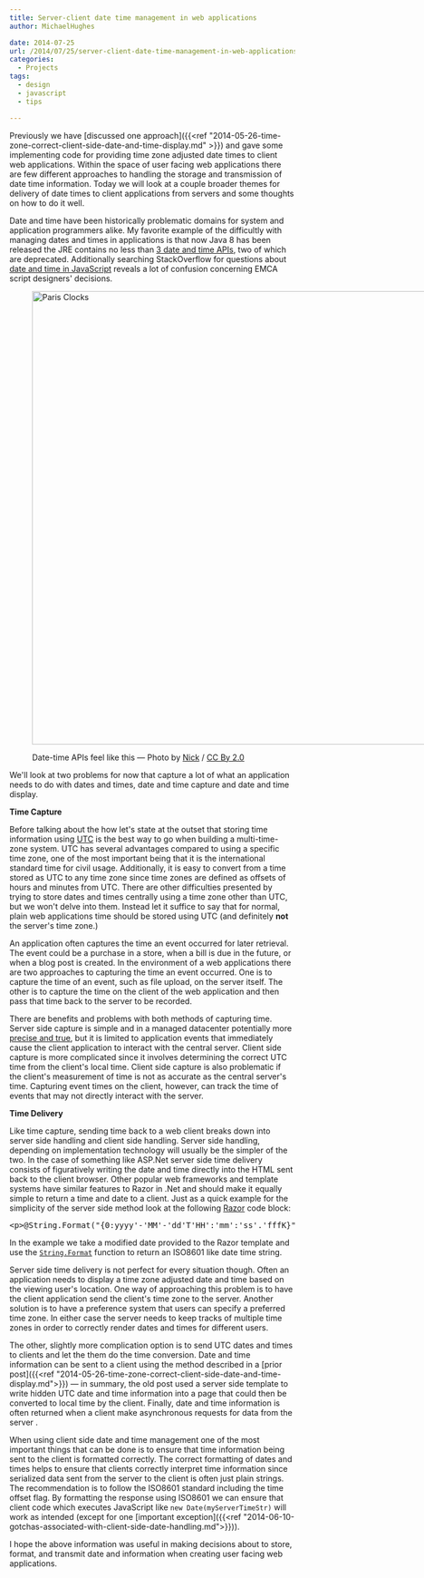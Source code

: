 ```yaml
---
title: Server-client date time management in web applications
author: MichaelHughes

date: 2014-07-25
url: /2014/07/25/server-client-date-time-management-in-web-applications/
categories:
  - Projects
tags:
  - design
  - javascript
  - tips

---
```

Previously we have [discussed one approach]({{<ref "2014-05-26-time-zone-correct-client-side-date-and-time-display.md" >}}) and gave some implementing code for providing time zone adjusted date times to client web applications. Within the space of user facing web applications there are few different approaches to handling the storage and transmission of date time information. Today we will look at a couple broader themes for delivery of date times to client applications from servers and some thoughts on how to do it well.

<!--more-->

Date and time have been historically problematic domains for system and application programmers alike. My favorite example of the difficultly with managing dates and times in applications is that now Java 8 has been released the JRE contains no less than <a href="https://jcp.org/en/jsr/detail?id=310" target="_blank">3 date and time APIs</a>, two of which are deprecated. Additionally searching StackOverflow for questions about <a href="https://www.bing.com/search?q=javascript+dates+site%3Astackoverflow.com" target="_blank">date and time in JavaScript</a> reveals a lot of confusion concerning EMCA script designers' decisions.<figure id="attachment_218" style="width: 780px" class="wp-caption alignnone">

[<img class="wp-image-218 size-full" src="//codinginthetrenches.com/wp-content/uploads/2014/07/2743877537_2f5a3c7d02_o.jpg" alt="Paris Clocks" width="780" height="800" />][1]<figcaption class="wp-caption-text">Date-time APIs feel like this &#8212; Photo by <a href="https://www.flickr.com/photos/34517490@N00/" target="_blank">Nick</a> / <a href="https://creativecommons.org/licenses/by/2.0/" target="_blank">CC By 2.0</a></figcaption></figure> 

We'll look at two problems for now that capture a lot of what an application needs to do with dates and times, date and time capture and date and time display.

**Time Capture**

Before talking about the how let's state at the outset that storing time information using <a href="http://en.wikipedia.org/wiki/Coordinated_Universal_Time" target="_blank">UTC</a> is the best way to go when building a multi-time-zone system. UTC has several advantages compared to using a specific time zone, one of the most important being that it is the international standard time for civil usage. Additionally, it is easy to convert from a time stored as UTC to any time zone since time zones are defined as offsets of hours and minutes from UTC. There are other difficulties presented by trying to store dates and times centrally using a time zone other than UTC, but we won't delve into them. Instead let it suffice to say that for normal, plain web applications time should be stored using UTC (and definitely **not** the server's time zone.)

An application often captures the time an event occurred for later retrieval. The event could be a purchase in a store, when a bill is due in the future, or when a blog post is created. In the environment of a web applications there are two approaches to capturing the time an event occurred. One is to capture the time of an event, such as file upload, on the server itself. The other is to capture the time on the client of the web application and then pass that time back to the server to be recorded.

There are benefits and problems with both methods of capturing time. Server side capture is simple and in a managed datacenter potentially more [precise and true][2], but it is limited to application events that immediately cause the client application to interact with the central server. Client side capture is more complicated since it involves determining the correct UTC time from the client's local time. Client side capture is also problematic if the client's measurement of time is not as accurate as the central server's time. Capturing event times on the client, however, can track the time of events that may not directly interact with the server.

**Time Delivery**

Like time capture, sending time back to a web client breaks down into server side handling and client side handling. Server side handling, depending on implementation technology will usually be the simpler of the two. In the case of something like ASP.Net server side time delivery consists of figuratively writing the date and time directly into the HTML sent back to the client browser. Other popular web frameworks and template systems have similar features to Razor in .Net and should make it equally simple to return a time and date to a client. Just as a quick example for the simplicity of the server side method look at the following <a href="http://www.asp.net/web-pages/tutorials/basics/2-introduction-to-asp-net-web-programming-using-the-razor-syntax" target="_blank">Razor</a> code block:

<pre>&lt;p&gt;@String.Format("{0:yyyy'-'MM'-'dd'T'HH':'mm':'ss'.'fffK}", Model.ModifiedDate)&lt;/p&gt;
</pre>

In the example we take a modified date provided to the Razor template and use the [`String.Format`][3] function to return an ISO8601 like date time string.

Server side time delivery is not perfect for every situation though. Often an application needs to display a time zone adjusted date and time based on the viewing user's location. One way of approaching this problem is to have the client application send the client's time zone to the server. Another solution is to have a preference system that users can specify a preferred time zone. In either case the server needs to keep tracks of multiple time zones in order to correctly render dates and times for different users.

The other, slightly more complication option is to send UTC dates and times to clients and let the them do the time conversion. Date and time information can be sent to a client using the method described 
in a [prior post]({{<ref "2014-05-26-time-zone-correct-client-side-date-and-time-display.md">}}) — in summary, the old post used a server side template to write hidden UTC date and time information into a page that could then be converted to local time by the client. Finally, date and time information is often returned when a client make asynchronous requests for data from the server .

When using client side date and time management one of the most important things that can be done is to ensure that time information being sent to the client is formatted correctly. The correct formatting of dates and times helps to ensure that clients correctly interpret time information since serialized data sent from the server to the client is often just plain strings. The recommendation is to follow the ISO8601 standard including the time offset flag. By formatting the response using ISO8601 we can ensure that client code which executes JavaScript like `new Date(myServerTimeStr)` will work as intended (except for one [important exception]({{<ref "2014-06-10-gotchas-associated-with-client-side-date-handling.md">}})).

I hope the above information was useful in making decisions about to store, format, and transmit date and information when creating user facing web applications.

 [1]: //codinginthetrenches.com/wp-content/uploads/2014/07/2743877537_2f5a3c7d02_o.jpg
 [2]: http://en.wikipedia.org/wiki/Accuracy_and_precision
 [3]: http://msdn.microsoft.com/en-us/library/fht0f5be(v=vs.110).aspx
